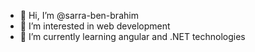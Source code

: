 - 👋 Hi, I’m @sarra-ben-brahim
- 👀 I’m interested in web development
- 🌱 I’m currently learning angular and .NET technologies
<!---
sarra-ben-brahim/sarra-ben-brahim is a ✨ special ✨ repository because its `README.md` (this file) appears on your GitHub profile.
You can click the Preview link to take a look at your changes.
--->
